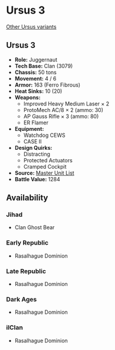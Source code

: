 # Ursus 3 

[Other Ursus variants](../ursus.md) 

## Ursus 3 

- **Role:** Juggernaut 
- **Tech Base:** Clan (3079) 
- **Chassis:** 50 tons 
- **Movement:** 4 / 6 
- **Armor:** 163 (Ferro Fibrous) 
- **Heat Sinks:** 10 (20) 
- **Weapons:** 
  - Improved Heavy Medium Laser × 2 
  - ProtoMech AC/8 × 2 (ammo: 30) 
  - AP Gauss Rifle × 3 (ammo: 80) 
  - ER Flamer 
- **Equipment:** 
  - Watchdog CEWS 
  - CASE II 
- **Design Quirks:** 
  - Distracting 
  - Protected Actuators 
  - Cramped Cockpit 
- **Source:** [Master Unit List](http://masterunitlist.info/Unit/Details/5329) 
- **Battle Value:** 1284 

## Availability 

### Jihad 

- Clan Ghost Bear 

### Early Republic 

- Rasalhague Dominion 

### Late Republic 

- Rasalhague Dominion 

### Dark Ages 

- Rasalhague Dominion 

### ilClan 

- Rasalhague Dominion 

